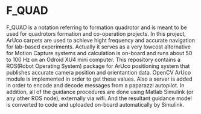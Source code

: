 # F_QUAD
F_QUAD is a notation referring to formation quadrotor and is meant to be used for quadrotors formation and co-operation projects.
In this project, ArUco carpets are used to achieve hight frequency and accurate navigation for lab-based experiments. Actually it
serves as a very lowcost alternative for Motion Capture systems and calculation is on-board and runs about 50 to 100 Hz on an Odroid XU4 mini 
computer.
This repository contains a ROS(Robot Operating System) package for ArUco positioning system that publishes accurate camera position
and orientantion data. OpenCV ArUco module is implemented in order to get these values. Also a server is added in order to encode and 
decode messages from a paparazzi autopilot.
In addition, all of the guidance procedures are done using Matlab Simulink (or any other ROS node), externally via wifi. And the 
resultant guidance model is converted to code and uploaded on-board automatically by Simulink.
